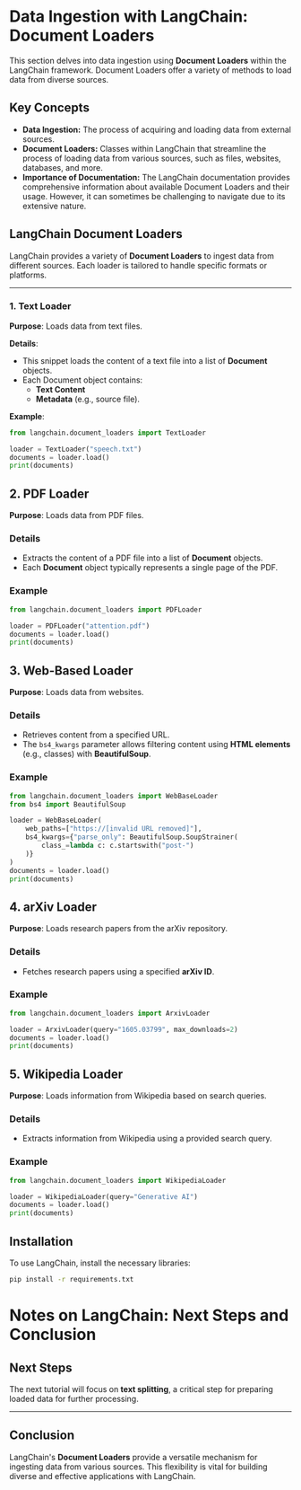 # Data Ingestion with LangChain: Document Loaders

This section delves into data ingestion using **Document Loaders** within the LangChain framework. Document Loaders offer a variety of methods to load data from diverse sources.

## Key Concepts

- **Data Ingestion:** The process of acquiring and loading data from external sources.
- **Document Loaders:** Classes within LangChain that streamline the process of loading data from various sources, such as files, websites, databases, and more.
- **Importance of Documentation:** The LangChain documentation provides comprehensive information about available Document Loaders and their usage. However, it can sometimes be challenging to navigate due to its extensive nature.

## LangChain Document Loaders

LangChain provides a variety of **Document Loaders** to ingest data from different sources. Each loader is tailored to handle specific formats or platforms.

---

### 1. **Text Loader**

**Purpose**: Loads data from text files.

**Details**:

- This snippet loads the content of a text file into a list of **Document** objects.
- Each Document object contains:
  - **Text Content**
  - **Metadata** (e.g., source file).

**Example**:

```python
from langchain.document_loaders import TextLoader

loader = TextLoader("speech.txt")
documents = loader.load()
print(documents)
```

## 2. PDF Loader

**Purpose**: Loads data from PDF files.

### Details

- Extracts the content of a PDF file into a list of **Document** objects.
- Each **Document** object typically represents a single page of the PDF.

### Example

```python
from langchain.document_loaders import PDFLoader

loader = PDFLoader("attention.pdf")
documents = loader.load()
print(documents)
```

## 3. Web-Based Loader

**Purpose**: Loads data from websites.

### Details

- Retrieves content from a specified URL.
- The `bs4_kwargs` parameter allows filtering content using **HTML elements** (e.g., classes) with **BeautifulSoup**.

### Example

```python
from langchain.document_loaders import WebBaseLoader
from bs4 import BeautifulSoup

loader = WebBaseLoader(
    web_paths=["https://[invalid URL removed]"],
    bs4_kwargs={"parse_only": BeautifulSoup.SoupStrainer(
        class_=lambda c: c.startswith("post-")
    )}
)
documents = loader.load()
print(documents)
```

## 4. arXiv Loader

**Purpose**: Loads research papers from the arXiv repository.

### Details

- Fetches research papers using a specified **arXiv ID**.

### Example

```python
from langchain.document_loaders import ArxivLoader

loader = ArxivLoader(query="1605.03799", max_downloads=2)
documents = loader.load()
print(documents)
```

## 5. Wikipedia Loader

**Purpose**: Loads information from Wikipedia based on search queries.

### Details

- Extracts information from Wikipedia using a provided search query.

### Example

```python
from langchain.document_loaders import WikipediaLoader

loader = WikipediaLoader(query="Generative AI")
documents = loader.load()
print(documents)
```

## Installation

To use LangChain, install the necessary libraries:

```bash
pip install -r requirements.txt
```

# Notes on LangChain: Next Steps and Conclusion

## Next Steps

The next tutorial will focus on **text splitting**, a critical step for preparing loaded data for further processing.

---

## Conclusion

LangChain's **Document Loaders** provide a versatile mechanism for ingesting data from various sources. This flexibility is vital for building diverse and effective applications with LangChain.
